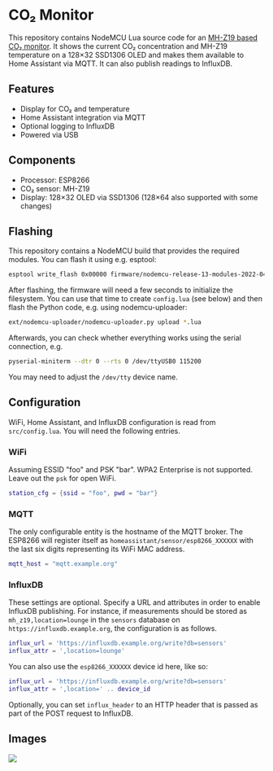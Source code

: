 # CO₂ Monitor

This repository contains NodeMCU Lua source code for an [MH-Z19 based CO₂ monitor](https://finalrewind.org/projects/co2-monitor-mhz19-ssd1306/).
It shows the current CO₂ concentration and MH-Z19 temperature on a 128×32 SSD1306 OLED and makes them available to Home Assistant via MQTT.
It can also publish readings to InfluxDB.

## Features

* Display for CO₂ and temperature
* Home Assistant integration via MQTT
* Optional logging to InfluxDB
* Powered via USB

## Components

* Processor: ESP8266
* CO₂ sensor: MH-Z19
* Display: 128×32 OLED via SSD1306 (128×64 also supported with some changes)

## Flashing

This repository contains a NodeMCU build that provides the required modules.
You can flash it using e.g. esptool:

```bash
esptool write_flash 0x00000 firmware/nodemcu-release-13-modules-2022-04-17-19-03-07-integer.bin
```

After flashing, the firmware will need a few seconds to initialize the
filesystem. You can use that time to create `config.lua` (see below) and then
flash the Python code, e.g. using nodemcu-uploader:

```bash
ext/nodemcu-uploader/nodemcu-uploader.py upload *.lua
```

Afterwards, you can check whether everything works using the serial connection,
e.g.

```bash
pyserial-miniterm --dtr 0 --rts 0 /dev/ttyUSB0 115200
```

You may need to adjust the `/dev/tty` device name.

## Configuration

WiFi, Home Assistant, and InfluxDB configuration is read from `src/config.lua`.
You will need the following entries.

### WiFi

Assuming ESSID "foo" and PSK "bar".
WPA2 Enterprise is not supported.
Leave out the `psk` for open WiFi.

```lua
station_cfg = {ssid = "foo", pwd = "bar"}
```

### MQTT

The only configurable entity is the hostname of the MQTT broker. The ESP8266
will register itself as `homeassistant/sensor/esp8266_XXXXXX` with the last six
digits representing its WiFi MAC address.

```lua
mqtt_host = "mqtt.example.org"
```

### InfluxDB

These settings are optional. Specify a URL and attributes in order to enable
InfluxDB publishing. For instance, if measurements should be stored as
`mh_z19,location=lounge` in the `sensors` database on
`https://influxdb.example.org`, the configuration is as follows.

```lua
influx_url = 'https://influxdb.example.org/write?db=sensors'
influx_attr = ',location=lounge'
```

You can also use the `esp8266_XXXXXX` device id here, like so:

```lua
influx_url = 'https://influxdb.example.org/write?db=sensors'
influx_attr = ',location=' .. device_id
```

Optionally, you can set `influx_header` to an HTTP header that is passed as
part of the POST request to InfluxDB.

## Images

![](https://finalrewind.org/projects/co2-monitor-mhz19-ssd1306/media/preview.jpg)
